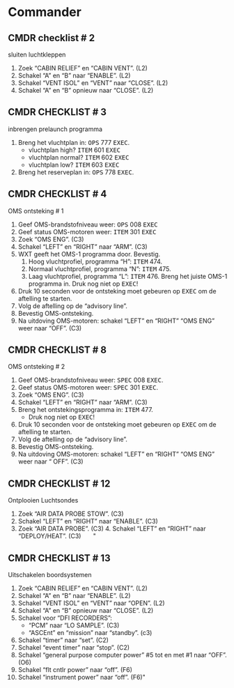 # Commander
## CMDR checklist # 2

sluiten luchtkleppen

1. Zoek “CABIN RELIEF” en “CABIN VENT”. (L2)
2. Schakel “A” en “B” naar “ENABLE”. (L2)
3. Schakel “VENT ISOL” en “VENT” naar “CLOSE”. (L2)
4. Schakel “A” en “B” opnieuw naar “CLOSE”. (L2)

## CMDR CHECKLIST # 3

inbrengen prelaunch programma

1. Breng het vluchtplan in: <kbd>OPS</kbd> 777 <kbd>EXEC</kbd>.
	* vluchtplan high? <kbd>ITEM</kbd> 601 <kbd>EXEC</kbd>
	* vluchtplan normal? <kbd>ITEM</kbd> 602 <kbd>EXEC</kbd>
	* vluchtplan low? <kbd>ITEM</kbd> 603 <kbd>EXEC</kbd>
2. Breng het reserveplan in: <kbd>OPS</kbd> 778 <kbd>EXEC</kbd>.

## CMDR CHECKLIST # 4

OMS ontsteking # 1

1. Geef OMS-brandstofniveau weer: <kbd>OPS</kbd> 008 <kbd>EXEC</kbd>
2. Geef status OMS-motoren weer: <kbd>ITEM</kbd> 301 <kbd>EXEC</kbd>
3. Zoek “OMS ENG”.  (C3)
4. Schakel “LEFT” en “RIGHT” naar “ARM”.  (C3)
5. WXT geeft het OMS-1 programma door. Bevestig.
	1. Hoog vluchtprofiel, programma “H”: <kbd>ITEM</kbd> 474.
	2. Normaal vluchtprofiel, programma “N”: <kbd>ITEM</kbd> 475.
	3. Laag vluchtprofiel, programma “L”: <kbd>ITEM</kbd> 476.
	Breng het juiste OMS-1 programma in. Druk nog niet op <kbd>EXEC</kbd>!
6. Druk 10 seconden voor de ontsteking moet gebeuren op <kbd>EXEC</kbd> om de aftelling te starten.
7. Volg de aftelling op de “advisory line”.
8. Bevestig OMS-ontsteking.
9. Na uitdoving OMS-motoren: schakel “LEFT” en “RIGHT” “OMS ENG” weer naar “OFF”.  (C3)

## CMDR CHECKLIST # 8

OMS ontsteking # 2

1. Geef OMS-brandstofniveau weer: <kbd>SPEC</kbd> 008 <kbd>EXEC</kbd>.
2. Geef status OMS-motoren weer: <kbd>SPEC</kbd> 301 <kbd>EXEC</kbd>.
3. Zoek “OMS ENG”.   (C3)
4. Schakel “LEFT” en “RIGHT” naar “ARM”.  (C3)
5. Breng het ontstekingsprogramma in: <kbd>ITEM</kbd> 477.
	* Druk nog niet op <kbd>EXEC</kbd>!
6. Druk 10 seconden voor de ontsteking moet gebeuren op <kbd>EXEC</kbd> om de aftelling te starten.
7. Volg de aftelling op de “advisory line”.
8. Bevestig OMS-ontsteking.
9. Na uitdoving OMS-motoren: schakel “LEFT” en  “RIGHT” “OMS ENG” weer naar “ OFF”.  (C3)

## CMDR CHECKLIST # 12

Ontplooien Luchtsondes

1. Zoek “AIR DATA PROBE STOW”. (C3) 
2. Schakel “LEFT” en “RIGHT” naar “ENABLE”. (C3) 
3. Zoek “AIR DATA PROBE”. (C3) 4. Schakel “LEFT” en “RIGHT” naar “DEPLOY/HEAT”. (C3)       "

## CMDR CHECKLIST # 13

Uitschakelen boordsystemen

1. Zoek “CABIN RELIEF” en “CABIN VENT”. (L2)
2. Schakel “A” en “B” naar “ENABLE”. (L2)
3. Schakel “VENT ISOL” en “VENT” naar “OPEN”. (L2)
4. Schakel “A” en “B” opnieuw naar “CLOSE”. (L2)
5. Schakel voor “DFI RECORDERS”: 
	- “PCM” naar “LO SAMPLE”. (C3) 
	- “ASCEnt” en “mission” naar “standby”. (c3)
6. Schakel “timer” naar “set”. (C2)
7. Schakel “event timer” naar “stop”. (C2)
8. Schakel “general purpose computer power” #5 tot en met #1 naar “OFF”. (O6)
9. Schakel “flt cntlr power” naar “off”. (F6)
10. Schakel “instrument power” naar “off”. (F6)"